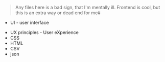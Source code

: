 > Any files here is a bad sign, that I'm mentally ill.
> Frontend is cool, but this is an extra way or dead end for me#

* UI - user interface
- UX  principles - User eXperience  
- CSS
- HTML
- CSV
- json